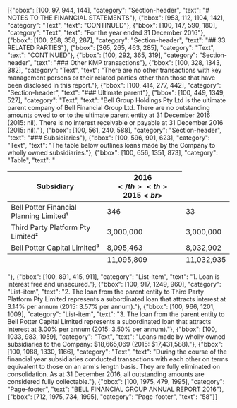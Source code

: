 [{"bbox": [100, 97, 944, 144], "category": "Section-header", "text": "# NOTES TO THE FINANCIAL STATEMENTS"}, {"bbox": [953, 112, 1104, 142], "category": "Text", "text": "CONTINUED"}, {"bbox": [100, 147, 590, 180], "category": "Text", "text": "For the year ended 31 December 2016"}, {"bbox": [100, 258, 358, 287], "category": "Section-header", "text": "## 33. RELATED PARTIES"}, {"bbox": [365, 265, 463, 285], "category": "Text", "text": "CONTINUED"}, {"bbox": [100, 292, 365, 319], "category": "Section-header", "text": "### Other KMP transactions"}, {"bbox": [100, 328, 1343, 382], "category": "Text", "text": "There are no other transactions with key management persons or their related parties other than those that have been disclosed in this report."}, {"bbox": [100, 414, 277, 442], "category": "Section-header", "text": "### Ultimate parent"}, {"bbox": [100, 449, 1349, 527], "category": "Text", "text": "Bell Group Holdings Pty Ltd is the ultimate parent company of Bell Financial Group Ltd. There are no outstanding amounts owed to or to the ultimate parent entity at 31 December 2016 (2015: nil). There is no interest receivable or payable at 31 December 2016 (2015: nil)."}, {"bbox": [100, 561, 240, 588], "category": "Section-header", "text": "### Subsidiaries"}, {"bbox": [100, 596, 901, 623], "category": "Text", "text": "The table below outlines loans made by the Company to wholly owned subsidiaries."}, {"bbox": [100, 656, 1351, 873], "category": "Table", "text": "<table><thead><tr><th>Subsidiary</th><th>2016<br>$</th><th>2015<br>$</th></tr></thead><tbody><tr><td>Bell Potter Financial Planning Limited¹</td><td>346</td><td>33</td></tr><tr><td>Third Party Platform Pty Limited²</td><td>3,000,000</td><td>3,000,000</td></tr><tr><td>Bell Potter Capital Limited³</td><td>8,095,463</td><td>8,032,902</td></tr></tbody><tfoot><tr><td></td><td>11,095,809</td><td>11,032,935</td></tr></tfoot></table>"}, {"bbox": [100, 891, 415, 911], "category": "List-item", "text": "1. Loan is interest free and unsecured."}, {"bbox": [100, 917, 1249, 960], "category": "List-item", "text": "2. The loan from the parent entity to Third Party Platform Pty Limited represents a subordinated loan that attracts interest at 3.14% per annum (2015: 3.57% per annum)."}, {"bbox": [100, 966, 1201, 1009], "category": "List-item", "text": "3. The loan from the parent entity to Bell Potter Capital Limited represents a subordinated loan that attracts interest at 3.00% per annum (2015: 3.50% per annum)."}, {"bbox": [100, 1033, 983, 1059], "category": "Text", "text": "Loans made by wholly owned subsidiaries to the Company: $18,665,069 (2015: $17,431,588)."}, {"bbox": [100, 1088, 1330, 1166], "category": "Text", "text": "During the course of the financial year subsidiaries conducted transactions with each other on terms equivalent to those on an arm's length basis. They are fully eliminated on consolidation. As at 31 December 2016, all outstanding amounts are considered fully collectable."}, {"bbox": [100, 1975, 479, 1995], "category": "Page-footer", "text": "BELL FINANCIAL GROUP ANNUAL REPORT 2016"}, {"bbox": [712, 1975, 734, 1995], "category": "Page-footer", "text": "58"}]